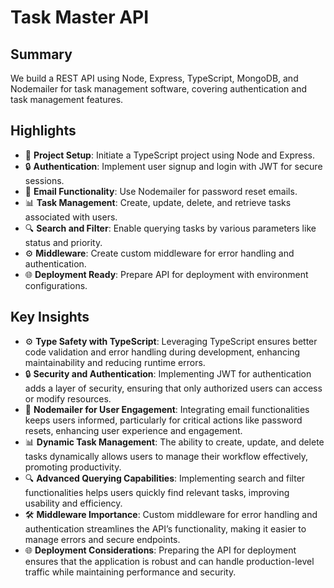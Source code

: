 # Task Master API

## Summary
We build a REST API using Node, Express, TypeScript, MongoDB, and Nodemailer for task management software, covering authentication and task management features.

## Highlights
- 🚀 **Project Setup**: Initiate a TypeScript project using Node and Express.
- 🔒 **Authentication**: Implement user signup and login with JWT for secure sessions.
- 📧 **Email Functionality**: Use Nodemailer for password reset emails.
- 📊 **Task Management**: Create, update, delete, and retrieve tasks associated with users.
- 🔍 **Search and Filter**: Enable querying tasks by various parameters like status and priority.
- ⚙️ **Middleware**: Create custom middleware for error handling and authentication.
- 🌐 **Deployment Ready**: Prepare API for deployment with environment configurations.

## Key Insights
- ⚙️ **Type Safety with TypeScript**: Leveraging TypeScript ensures better code validation and error handling during development, enhancing maintainability and reducing runtime errors.
- 🔒 **Security and Authentication**: Implementing JWT for authentication adds a layer of security, ensuring that only authorized users can access or modify resources.
- 📧 **Nodemailer for User Engagement**: Integrating email functionalities keeps users informed, particularly for critical actions like password resets, enhancing user experience and engagement.
- 📊 **Dynamic Task Management**: The ability to create, update, and delete tasks dynamically allows users to manage their workflow effectively, promoting productivity.
- 🔍 **Advanced Querying Capabilities**: Implementing search and filter functionalities helps users quickly find relevant tasks, improving usability and efficiency.
- 🛠️ **Middleware Importance**: Custom middleware for error handling and authentication streamlines the API’s functionality, making it easier to manage errors and secure endpoints.
- 🌐 **Deployment Considerations**: Preparing the API for deployment ensures that the application is robust and can handle production-level traffic while maintaining performance and security.
